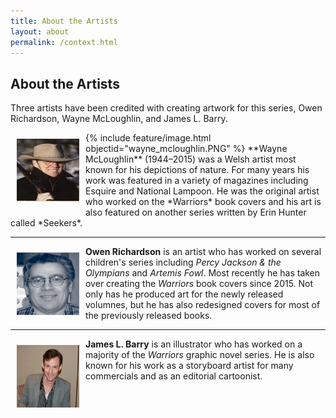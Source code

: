 ```yaml
---
title: About the Artists
layout: about
permalink: /context.html
---
```


## About the Artists

Three artists have been credited with creating artwork for this series, Owen Richardson, Wayne McLoughlin, and James L. Barry.

<img align="left" width="100" height="100" hspace="10" vspace="10" src="./objects/wayne_mcloughlin.PNG">
{% include feature/image.html objectid="wayne_mcloughlin.PNG" %} **Wayne McLoughlin** (1944–2015) was a Welsh artist most known for his depictions of nature. For many years his work was featured in a variety of magazines including Esquire and National Lampoon. He was the original artist who worked on the *Warriors* book covers and his art is also featured on another series written by Erin Hunter called *Seekers*.

---
<img align="left" width="100" height="100" hspace="10" vspace="10" src="./objects/owen_richardson.PNG"> **Owen Richardson** is an artist who has worked on several children's series including *Percy Jackson & the Olympians* and *Artemis Fowl*. Most recently he has taken over creating the *Warriors* book covers since 2015. Not only has he produced art for the newly released volumnes, but he has also redesigned covers for most of the previously released books.

---
<img align="left" width="100" height="100" hspace="10" vspace="10" src="./objects/james_barry.PNG"> **James L. Barry** is an illustrator who has worked on a majority of the *Warriors* graphic novel series. He is also known for his work as a storyboard artist for many commercials and as an editorial cartoonist.
